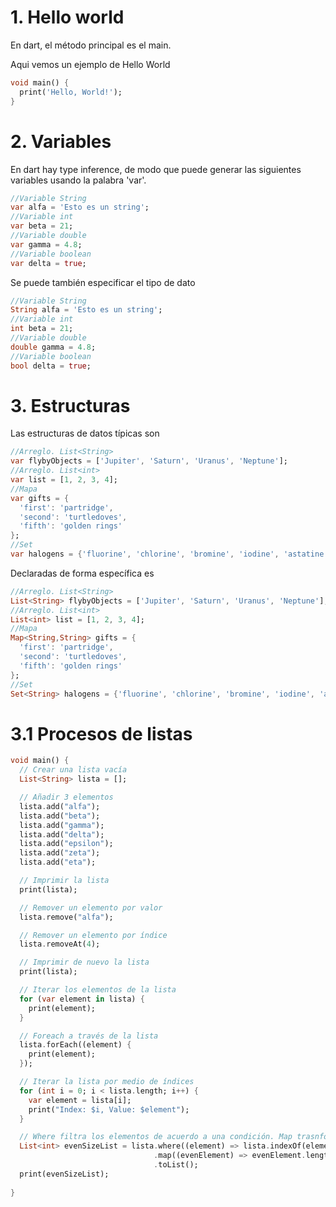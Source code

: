 # 1. Hello world
En dart, el método principal es el main.

Aqui vemos un ejemplo de Hello World
```dart
void main() {
  print('Hello, World!');
}
```

# 2. Variables
En dart hay type inference, de modo que puede generar las siguientes variables usando la palabra 'var'.

```dart
//Variable String
var alfa = 'Esto es un string';
//Variable int
var beta = 21;
//Variable double
var gamma = 4.8;
//Variable boolean
var delta = true;
```

Se puede también especificar el tipo de dato
```dart
//Variable String
String alfa = 'Esto es un string';
//Variable int
int beta = 21;
//Variable double
double gamma = 4.8;
//Variable boolean
bool delta = true;
```

# 3. Estructuras
Las estructuras de datos típicas son
```dart
//Arreglo. List<String>
var flybyObjects = ['Jupiter', 'Saturn', 'Uranus', 'Neptune'];
//Arreglo. List<int>
var list = [1, 2, 3, 4];
//Mapa
var gifts = {
  'first': 'partridge',
  'second': 'turtledoves',
  'fifth': 'golden rings'
};
//Set
var halogens = {'fluorine', 'chlorine', 'bromine', 'iodine', 'astatine'};
```

Declaradas de forma específica es
```dart
//Arreglo. List<String>
List<String> flybyObjects = ['Jupiter', 'Saturn', 'Uranus', 'Neptune'];
//Arreglo. List<int>
List<int> list = [1, 2, 3, 4];
//Mapa
Map<String,String> gifts = {
  'first': 'partridge',
  'second': 'turtledoves',
  'fifth': 'golden rings'
};
//Set
Set<String> halogens = {'fluorine', 'chlorine', 'bromine', 'iodine', 'astatine'};
```

# 3.1 Procesos de listas


```dart
void main() {
  // Crear una lista vacía
  List<String> lista = [];

  // Añadir 3 elementos
  lista.add("alfa");
  lista.add("beta");
  lista.add("gamma");
  lista.add("delta");
  lista.add("epsilon");
  lista.add("zeta");
  lista.add("eta");

  // Imprimir la lista
  print(lista);

  // Remover un elemento por valor
  lista.remove("alfa");

  // Remover un elemento por índice
  lista.removeAt(4);

  // Imprimir de nuevo la lista
  print(lista);

  // Iterar los elementos de la lista
  for (var element in lista) {
    print(element);
  }

  // Foreach a través de la lista
  lista.forEach((element) {
    print(element);
  });

  // Iterar la lista por medio de índices
  for (int i = 0; i < lista.length; i++) {
    var element = lista[i];
    print("Index: $i, Value: $element");
  }

  // Where filtra los elementos de acuerdo a una condición. Map trasnforma los elementos filtrados de acuerdo al retorno
  List<int> evenSizeList = lista.where((element) => lista.indexOf(element) % 2 == 0)
                                .map((evenElement) => evenElement.length)
                                .toList();
  print(evenSizeList);
  
}
```


